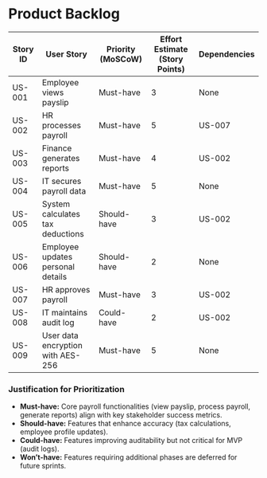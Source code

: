 # Product Backlog

| **Story ID** | **User Story** | **Priority (MoSCoW)** | **Effort Estimate (Story Points)** | **Dependencies** |
|------------|------------------------------------------------|----------------|-------------------------|----------------|
| US-001 | Employee views payslip | Must-have | 3 | None |
| US-002 | HR processes payroll | Must-have | 5 | US-007 |
| US-003 | Finance generates reports | Must-have | 4 | US-002 |
| US-004 | IT secures payroll data | Must-have | 5 | None |
| US-005 | System calculates tax deductions | Should-have | 3 | US-002 |
| US-006 | Employee updates personal details | Should-have | 2 | None |
| US-007 | HR approves payroll | Must-have | 3 | US-002 |
| US-008 | IT maintains audit log | Could-have | 2 | US-002 |
| US-009 | User data encryption with AES-256 | Must-have | 5 | None |

### Justification for Prioritization
- **Must-have:** Core payroll functionalities (view payslip, process payroll, generate reports) align with key stakeholder success metrics.
- **Should-have:** Features that enhance accuracy (tax calculations, employee profile updates).
- **Could-have:** Features improving auditability but not critical for MVP (audit logs).
- **Won’t-have:** Features requiring additional phases are deferred for future sprints.

